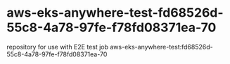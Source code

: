 # aws-eks-anywhere-test-fd68526d-55c8-4a78-97fe-f78fd08371ea-70
repository for use with E2E test job aws-eks-anywhere-test:fd68526d-55c8-4a78-97fe-f78fd08371ea-70

